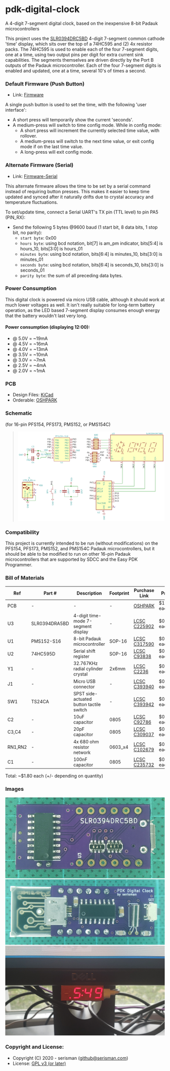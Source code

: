 # pdk-digital-clock
A 4-digit 7-segment digital clock, based on the inexpensive 8-bit Padauk microcontrollers

This project uses the [SLR0394DRC5BD](https://lcsc.com/product-detail/Led-Segment-Display_SUNLIGHT-SLR0394DRA5BD_C225902.html) 4-digit 7-segment common cathode 'time' display,
which sits over the top of a 74HC595 and (2) 4x resistor packs.
The 74HC595 is used to enable each of the four 7-segment digits, one at a time, using two output pins per digit for extra current sink capabilities.
The segments themselves are driven directly by the Port B outputs of the Padauk microcontroller.
Each of the four 7-segment digits is enabled and updated, one at a time, several 10's of times a second.

### Default Firmware (Push Button)
- Link: [Firmware](firmware/)

A single push button is used to set the time, with the following 'user interface':
- A short press will temporarily show the current 'seconds'.
- A medium-press will switch to time config mode.  While in config mode:
  - A short press will increment the currently selected time value, with rollover.
  - A medium-press will switch to the next time value, or exit config mode if on the last time value.
  - A long-press will exit config mode. 

### Alternate Firmware (Serial)
- Link: [Firmware-Serial](firmware-serial/)

This alternate firmware allows the time to be set by a serial command instead of requiring button presses.
This makes it easier to keep time updated and synced after it naturally drifts due to crystal accuracy and temperature fluctuations.

To set/update time, connect a Serial UART's TX pin (TTL level) to pin PA5 (PIN_RX):
- Send the following 5 bytes @9600 baud (1 start bit, 8 data bits, 1 stop bit, no parity):
    - `start byte`: 0x00
    - `hours byte`: using bcd notation, bit[7] is am_pm indicator, bits[5:4] is hours_10, bits[3:0] is hours_01
    - `minutes byte`: using bcd notation, bits[6:4] is minutes_10, bits[3:0] is minutes_01
    - `seconds byte`: using bcd notation, bits[6:4] is seconds_10, bits[3:0] is seconds_01
    - `parity byte`: the sum of all preceding data bytes.

### Power Consumption

This digital clock is powered via micro USB cable, although it should work at much lower voltages as well.
It isn't really suitable for long-term battery operation, as the LED based 7-segment display consumes enough energy that the battery wouldn't last very long.

#### Power consumption (displaying 12:00):
- @ 5.0V = ~19mA
- @ 4.5V = ~16mA
- @ 4.0V = ~13mA
- @ 3.5V = ~10mA
- @ 3.0V = ~7mA
- @ 2.5V = ~4mA
- @ 2.0V = ~1mA

### PCB
- Design Files: [KiCad](pcb-s16/)
- Orderable: [OSHPARK](https://oshpark.com/shared_projects/jvGgF1gC)

### Schematic
(for 16-pin PFS154, PFS173, PMS152, or PMS154C)
> ![Schematic](https://github.com/serisman/pdk-digital-clock/blob/master/pcb-s16/output/Schematic.png?raw=true)

### Compatibility
This project is currently intended to be run (without modifications) on the PFS154, PFS173, PMS152, and PMS154C Padauk microcontrollers,
but it should be able to be modified to run on other 16-pin Padauk microcontrollers that are supported by SDCC and the Easy PDK Programmer.

### Bill of Materials
| Ref | Part # | Description | Footprint | Purchase Link | Price | Minimum Purchase |
| --- | --- | --- | --- | --- | --- | --- |
| PCB | - | - | - | [OSHPARK](https://oshpark.com/shared_projects/jvGgF1gC) | $1.033 each | $3.10 for 3 |
| U3 | SLR0394DRA5BD | 4-digit time-mode 7-segment display | - | [LCSC C225902](https://lcsc.com/product-detail/Led-Segment-Display_SUNLIGHT-SLR0394DRA5BD_C225902.html) | $0.501 each | $0.501 for 1|  
| U1 | PMS152-S16 | 8-bit Padauk microcontroller | SOP-16 | [LCSC C317590](https://lcsc.com/product-detail/Others_PADAUK-Tech-PMS152-S16_C317590.html) | $0.077 each | $0.39 for 5 |
| U2 | 74HC595D | Serial shift register | SOP-16 | [LCSC C93838](https://lcsc.com/product-detail/LED-Drivers_Shenzhen-Sunmoon-Micro-SM74HC595D_C93838.html) | $0.046 each | $0.46 for 10 |
| Y1 | - | 32.767KHz radial cylinder crystal | 2x6mm | [LCSC C2236](https://lcsc.com/product-detail/Radial-Cylinder-Crystals_Yangxing-Tech-X206032768KGB2SC_C2236.html) | $0.045 each | $0.45 for 10 |
| J1 | - | Micro USB connector | - | [LCSC C393940](https://lcsc.com/product-detail/USB-Connectors_SHOU-HAN-MICRO5-9mmusb_C393940.html) | $0.026 each | $0.52 for 20 |   
| SW1 | TS24CA | SPST side-actuated button tactile switch | - | [LCSC C393942](https://lcsc.com/product-detail/Tactile-Switches_SHOU-HAN-TS24CA_C393942.html) | $0.025 each | $0.50 for 20 |
| C2 | - | 10uF capacitor | 0805 | [LCSC C92786](https://lcsc.com/product-detail/Multilayer-Ceramic-Capacitors-MLCC-SMD-SMT_Taiyo-Yuden_JMK212BJ106KD-T_Taiyo-Yuden-JMK212BJ106KD-T_C92786.html) | $0.015 each | $0.73 for 50 |
| C3,C4 | - | 20pF capacitor | 0805 | [LCSC C309037](https://lcsc.com/product-detail/Multilayer-Ceramic-Capacitors-MLCC-SMD-SMT_CCTC-TCC0805C0G200J500BT_C309037.html) | $0.007 each | $0.36 for 50 |
| RN1,RN2 | - | 4x 680 ohm resistor network | 0603_x4 | [LCSC C102679](https://lcsc.com/product-detail/Resistor-Networks-Arrays_RALEC-RTA03-4D681JTP_C102679.html) | $0.007 each | $0.35 for 50 |
| C1 | - | 100nF capacitor | 0805 | [LCSC C235732](https://lcsc.com/product-detail/Multilayer-Ceramic-Capacitors-MLCC-SMD-SMT_PSA-Prosperity-Dielectrics-FN21X104K500PXG_C235732.html) | $0.006 each | $0.30 for 50 |

Total: ~$1.80 each (+/- depending on quantity)

### Images
![Front (without 7-segment display)](https://github.com/serisman/pdk-digital-clock/blob/master/img/Front%20(without%207-segment%20display).jpg?raw=true)
![Back](https://github.com/serisman/pdk-digital-clock/blob/master/img/Back.jpg?raw=true)
![Installed and working!](https://github.com/serisman/pdk-digital-clock/blob/master/img/Installed%20and%20working.jpg?raw=true)

### Copyright and License:
- Copyright (C) 2020 - serisman (github@serisman.com)
- License: [GPL v3 (or later)](LICENSE)

